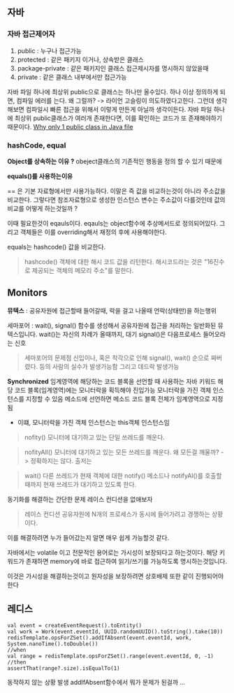 
## 자바

### 자바 접근제어자 
1. public : 누구나 접근가능
2. protected :  같은 패키지 이거나, 상속받은 클래스
3. package-private : 같은 패키지인 클래스 접근제시자를 명시하지 않았을때
4. private : 같은 클래스 내부에서만 접근가능

자바 파일 하나에 최상위 public으로 클래스는 하나만 올수있다. 
하나 이상 정의하게 되면, 컴파일 에러를 는다. 
왜 그럴까? -> 라이언 고슬링이 의도하였다고한다. 
그런데 생각해보면 컴파일시 빠른 접근을 위해서 이렇게 만든게 아닐까 생각이든다. 
자바 파일 하나에 최상위 public클래스가 여러개 존재한다면, 이를 확인하는 코드가 또 존재해야하기 때문이다.
[Why only 1 public class in Java file](https://stackoverflow.com/questions/3578490/why-only-1-public-class-in-java-file)

###  hashCode, equal

**Object를 상속하는 이유 ?** 
obeject클래스의 기존적인 행동을 정의 할 수 있기 때문에


**equals()를 사용하는이유**

== 은 기본 자료형에서만 사용가능하다.  이말은 즉 값을 비교하는것이 아니라 주소값을 비교한다.
그렇다면 참조자료형으로 생성한 인스턴스 변수는 주소값이 다를것인데 
값의 비교를 어떻게 하는것일까 ? 

이때 필요한것이 eqauls이다. 
eqauls는 object함수에  추상메서드로 정의되어있다. 
그리고 객체들은 이를 overriding해서 재정의 후에 사용해야한다. 

equals는 hashcode() 값을 비교한다. 

> hashcode()
> 객체에 대한 해시 코드 값을 리턴한다. 해시코드라는 것은 "16진수로 제공되는 객체의 메모리 주소"를 말한다.



## Monitors

**뮤텍스** 
: 공유자원에 접근할때 들어갈때, 락을 걸고 나올때 언락(상태만)을 하는행위

세마포어
: wait(), signal() 함수를 생성해서 공유자원에 접근을 처리하는 일반화된 뮤텍스입니다.
wait()는 자신의 차례가 올때까지, 대기 
signal()은 다음프로세스 들어오라는 신호

> 세마포어의 문제점
> 신입이나, 혹은 착각으로 인해 signal(), wait() 순으로 짜버렸다.
> 등의 사람의 실수가 발생가능함
> 그리고 데드락 발생가능


**Synchronized**
임계영역에 해당하는 코드 블록을 선언할 때 사용하는 자바 키워드 
해당 코드 블록(임계영역)에는 모니터락을 획득해야 진입가능
모니터락을 가진 객체 인스턴스를 지정할 수 있음
메소드에 선언하면 메소드 코드 블록 전체가 임계영역으로 지정됨
 -  이떄, 모니터락을 가진 객체 인스턴스는 this객체 인스턴스임

> nofity()
> 모니터에 대기하고 있는 단일 쓰레드를 깨운다.

> nofityAll()
> 모니터에 대기하고 있는 모든 쓰레드를 깨운다.
> 왜 모든걸 깨울까? -> 정확하지는 않다. 출저는 

> wait()
> 다른 쓰레드가 현재 객체에 대한 notify() 메소드나 notifyAl()를 호출할 때까지 현재 쓰레드가 대기하고 있도록 한다.


동기화를 해결하는 간단한 문제 
레이스 컨디션을 없애보자 

> 레이스 컨디션 
> 공유자원에 N개의 프로세스가 동시에 들어가려고 경쟁하는 상황이다. 

이를 해결하려면 누가 들어갔는지 알면 매우 쉽게 가능할것 같다. 

자바에서는 volatile 이고 전문적인 용어로는 가시성이 보장되다고 하는것이다. 
해당 키워드가 존재하면 memory에 바로 접근하여 읽기/쓰기를 가능하도록 명시하는것입니다. 

이것은 가시성을 해결하는것이고 원자성을 보장하려면 상호배제 또한 같이 진행되어야한다


## 레디스

```
val event = createEventRequest().toEntity()  
val work = Work(event.eventId, UUID.randomUUID().toString().take(10))  
redisTemplate.opsForZSet().addIfAbsent(event.eventId, work, System.nanoTime().toDouble())  
//when  
val range = redisTemplate.opsForZSet().range(event.eventId, 0, -1)  
//then  
assertThat(range?.size).isEqualTo(1)

```
동작하지 않는 상황 발생 
addIfAbsent함수에서 뭐가 문제가 된걸까 ...